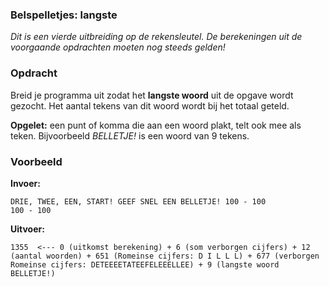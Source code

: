 ### Belspelletjes: langste

*Dit is een vierde uitbreiding op de rekensleutel. De berekeningen uit de voorgaande opdrachten moeten nog steeds gelden!*

### Opdracht
Breid je programma uit zodat het **langste woord** uit de opgave wordt gezocht. Het aantal tekens van dit woord wordt bij het totaal geteld.

**Opgelet:** een punt of komma die aan een woord plakt, telt ook mee als teken. Bijvoorbeeld *BELLETJE!* is een woord van 9 tekens.



### Voorbeeld

**Invoer:**

    DRIE, TWEE, EEN, START! GEEF SNEL EEN BELLETJE! 100 - 100
    100 - 100

**Uitvoer:**

    1355  <--- 0 (uitkomst berekening) + 6 (som verborgen cijfers) + 12 (aantal woorden) + 651 (Romeinse cijfers: D I L L L) + 677 (verborgen Romeinse cijfers: DETEEEETATEEFELEEELLEE) + 9 (langste woord BELLETJE!)
